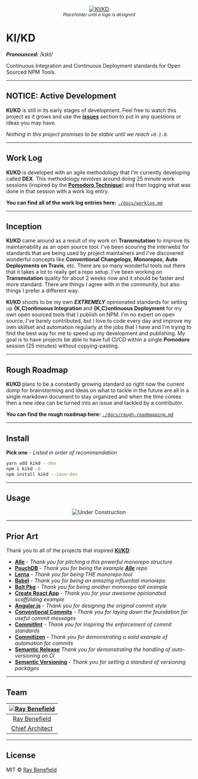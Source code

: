<p align="center">
    <a href="https://github.com/RayBenefield/dev-xp/tree/master/src/node_modules/kikd">
        <img src="https://screenshotlayer.com/images/assets/placeholder.png" alt="KI/KD"/>
    </a>
    <br />
    <sub><em>Placeholder until a logo is designed</em></sub>
</p>

# KI/KD

***Pronounced:*** */kɪkt/*

Continuous Integration and Continuous Deployment standards for Open Sourced NPM Tools.

---


## NOTICE: Active Development

**KI/KD** is still in its early stages of development. Feel free to watch this
project as it grows and use the
[**issues**](https://github.com/RayBenefield/dev-xp/projects/1) section to
put in any questions or ideas you may have.

*Nothing in this project promises to be stable until we reach `v0.1.0`.*

---


## Work Log

**KI/KD** is developed with an agile methodology that I'm currently developing
called **DEX**. This methodology revolves around doing 25 minute work sessions
(inspired by the [**Pomodoro
Technique**](https://lifehacker.com/productivity-101-a-primer-to-the-pomodoro-technique-1598992730))
and then logging what was done in that session with a work log entry.

**You can find all of the work log entries here:** [`./docs/worklog.md`](./docs/worklog.md)

---


## Inception

**KI/KD** came around as a result of my work on **Transmutation** to improve its
maintainability as an open source tool. I've been scouring the interwebz for
standards that are being used by project maintainers and I've discovered
wonderful concepts like **Conventional Changelogs**, **Monorepos**, **Auto
Deployments on Travis**, etc. There are so many wonderful tools out there that
it takes a lot to really get a repo setup. I've been working on
**Transmutation** quality for about 2 weeks now and it should be faster and more
standard. There are things I agree with in the community, but also things I
prefer a different way.

**KI/KD** shoots to be my own ***EXTREMELY*** opinionated standards for setting
up **{K,C}ontinuous Integration** and **{K,C}ontinuous Deployment** for my own
open sourced tools that I publish on NPM. I'm no expert on open source, I've
barely contributed, but I love to code every day and improve my own skillset and
automation regularly at the jobs that I have and I'm trying to find the best way
for me to speed up my development and publishing. My goal is to have projects be
able to have full CI/CD within a single **Pomodoro** session (25 minutes)
without copying-pasting.

---


## Rough Roadmap

**KI/KD** plans to be a constantly growing standard so right now the current
dump for brainstorming and ideas on what to tackle in the future are all in a
single markdown document to stay organized and when the time comes then a new
idea can be turned into an issue and tackled by a contributor.

**You can find the rough roadmap here:**
[`./docs/rough-roadmapping.md`](./docs/rough-roadmapping.md)

---


## Install

**Pick one** - *Listed in order of recommendation*

```bash
yarn add kikd --dev
npm i kikd -D
npm install kikd --save-dev 
```

---


## Usage

<p align="center">
    <img src="https://media.giphy.com/media/WKAwHGV5Hu3vi/giphy.gif" alt="Under Construction"/>
</p>

---


## Prior Art

Thank you to all of the projects that inspired
[**KI/KD**](https://github.com/RayBenefield/dev-xp/tree/master/src/node_modules/kikd):

 - [**Alle**](https://github.com/boennemann/alle) - *Thank you for pitching a
   this powerful monorepo structure*
 - [**PouchDB**](https://github.com/pouchdb/pouchdb) - *Thank you for being the
   example [**Alle**](https://github.com/boennemann/alle) repo*
 - [**Lerna**](https://lernajs.io/) - *Thank you for being THE monorepo tool*
 - [**Babel**](https://babeljs.io/) - *Thank you for being an amazing
   influential monorepo*
 - [**Bolt Pkg**](http://boltpkg.com/) - *Thank you for being another monorepo
   toll example*
 - [**Create React App**](https://github.com/facebook/create-react-app/) -
   *Thank you for your awesome opinionated scaffolding example*
 - [**Angular.js**](https://angularjs.org/) - *Thank you for designing the
   original commit style*
 - [**Conventional Commits**](https://conventionalcommits.org/) - *Thank you for
   laying down the foundation for useful commit messages*
 - [**Commitlint**](http://marionebl.github.io/commitlint/#/) - *Thank you for
   inspiring the enforcement of commit standards*
 - [**Commitizen**](https://github.com/commitizen/) - *Thank you for
   demonstrating a solid example of automation for commits*
 - [**Semantic Release**](https://github.com/semantic-release/semantic-release)
   *Thank you for demonstrating the handling of auto-versioning on CI*
 - [**Semantic Versioning**](https://semver.org/) - *Thank you for setting a
   standard of versioning packages*

---


## Team

|[![Ray Benefield](http://gravatar.com/avatar/e931b13306ea1022549766266727f789?s=144)](https://github.com/RayBenefield) |
|:---:|
|[Ray Benefield](https://raybenefield.com) |
|[Chief Architect](https://en.wikipedia.org/wiki/Software_architect) |

---


## License

MIT © [Ray Benefield](https://raybenefield.com)
